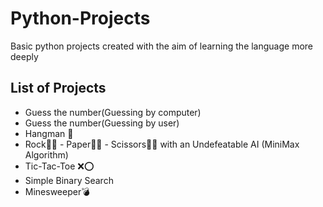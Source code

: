 # Python-Projects

Basic python projects created with the aim of learning the language more deeply

## List of Projects

-   Guess the number(Guessing by computer)
-   Guess the number(Guessing by user)
-   Hangman 🤺
-   Rock✊🏽 - Paper🖐🏽 - Scissors✌🏽 with an Undefeatable AI (MiniMax Algorithm)
-   Tic-Tac-Toe ❌⭕
-   Simple Binary Search
-   Minesweeper💣
